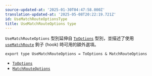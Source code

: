 ```yaml
---
source-updated-at: '2025-01-30T04:47:58.000Z'
translation-updated-at: '2025-05-08T20:22:19.721Z'
id: UseMatchRouteOptionsType
title: UseMatchRouteOptions type
---
```


`UseMatchRouteOptions` 型別延伸自 [`ToOptions`](./ToOptionsType.md) 型別，並描述了使用 [`useMatchRoute`](./useMatchRouteHook.md) 鉤子 (hook) 時可用的額外選項。

```tsx
export type UseMatchRouteOptions = ToOptions & MatchRouteOptions
```

- [`ToOptions`](./ToOptionsType.md)
- [`MatchRouteOptions`](./MatchRouteOptionsType.md)
